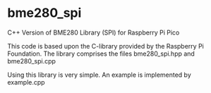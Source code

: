 # bme280_spi
C++ Version of BME280 Library (SPI) for Raspberry Pi Pico

This code is based upon the C-library provided by the Raspberry Pi Foundation.
The library comprises the files bme280_spi.hpp and bme280_spi.cpp

Using this library is very simple. An example is implemented by example.cpp

